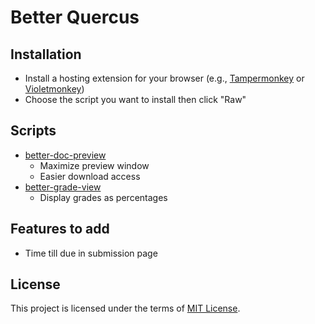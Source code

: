 # Better Quercus

## Installation

- Install a hosting extension for your browser (e.g., [Tampermonkey](https://www.tampermonkey.net/) or [Violetmonkey](https://violentmonkey.github.io/get-it/))
- Choose the script you want to install then click "Raw"

## Scripts

- [better-doc-preview](https://github.com/alanjyu/better-quercus.js/blob/main/better-doc-preview.user.js)
  - Maximize preview window
  - Easier download access
- [better-grade-view](https://github.com/alanjyu/better-quercus.js/blob/main/better-grade-view.user.js) 
  - Display grades as percentages

## Features to add

- Time till due in submission page

## License

This project is licensed under the terms of [MIT License](https://opensource.org/licenses/MIT).
